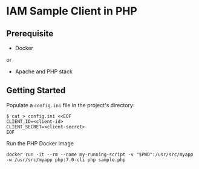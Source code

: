# IAM Sample Client in PHP

## Prerequisite

- Docker

or

- Apache and PHP stack

## Getting Started

Populate a `config.ini` file in the project's directory:

```
$ cat > config.ini <<EOF
CLIENT_ID=<client-id>
CLIENT_SECRET=<client-secret>
EOF
```

Run the PHP Docker image
```
docker run -it --rm --name my-running-script -v "$PWD":/usr/src/myapp -w /usr/src/myapp php:7.0-cli php sample.php
```
